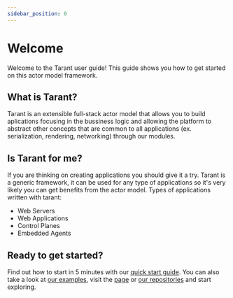 ```yaml
---
sidebar_position: 0
---
```

# Welcome

Welcome to the Tarant user guide! This guide shows you how to get started on this actor model framework.

## What is Tarant?

Tarant is an extensible full-stack actor model that allows you to build aplications focusing in the bussiness logic and allowing the platform to abstract other concepts that are common to all applications (ex. serialization, rendering, networking) through our modules.

## Is Tarant for me?

If you are thinking on creating applications you should give it a try. Tarant is a generic framework, it can be used for any type of applications so it's very likely
you can get benefits from the actor model. Types of applications written with tarant:

* Web Servers
* Web Applications
* Control Planes
* Embedded Agents

## Ready to get started?

Find out how to start in 5 minutes with our [quick start guide](/docs/quick-start). You can also take a look at [our examples](/docs/category/examples), visit the [page](https://www.tarant.dev) or [our repositories](https://github.com/tarantx) and start exploring.